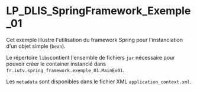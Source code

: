 # LP_DLIS_SpringFramework_Exemple_01

Cet exemple illustre l'utilisation du framework Spring pour l'instanciation d'un objet simple (`bean`).   

Le répertoire `libs`contient l'ensemble de fichiers `jar` nécessaire pour pouvoir créer le container instancié dans `fr.iutv.spring_framework.exemple_01.MainEx01`.

Les `metadata` sont disponibles dans le fichier XML `application_context.xml`. 
